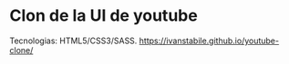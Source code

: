 # Clon de la UI de youtube
Tecnologias: HTML5/CSS3/SASS.
https://ivanstabile.github.io/youtube-clone/
